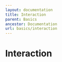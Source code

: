 ```yaml
---
layout: documentation
title: Interaction
parent: Basics
ancestor: Documentation
url: basics/interaction
---
```


# Interaction